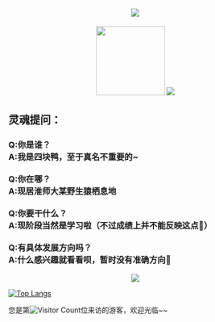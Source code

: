 <html>
<head>
<meta charset="utf-8">

</head>

<body>
<!-- 动态打字效果 -->
<h1 align="center">
  <a href="https://bing.com/">
    <img src="https://readme-typing-svg.herokuapp.com/?lines=print(%22Hello%2C%20World!%22);这是一个小菜鸡的Github&center=true&size=27">
  </a>
</h1>

<!-- 仓库详情   -->
<div align="center"> <img height="137px" src="https://github-readme-stats.vercel.app/api?username=sikuai2333&hide_title=true&hide_border=true&show_icons=trueline_height=21&theme=tokyonight" />
<img src="https://github-readme-stats.vercel.app/api/top-langs/?username=sikuai2333&hide_title=true&hide_border=true&layout=compact&langs_count=6&theme=radical" /> </div>
<div>

灵魂提问：
-
	
<h3>	
Q:你是谁？<br>
A:我是四块鸭，至于真名不重要的~<br>
		
<br>
Q:你在哪？<br>
A:现居淮师大某野生猿栖息地<br>
<br>
Q:你要干什么？<br>
A:现阶段当然是学习啦（不过成绩上并不能反映这点🤔）<br>
<br>
Q:有具体发展方向吗？<br>
A:什么感兴趣就看看呗，暂时没有准确方向💬<br>
		</h3>
</div>
<div >
<!-- GitHub 活动统计图 -->
<div align="center"> <img src="https://activity-graph.herokuapp.com/graph?username=sikuai2333&theme=xcode" /> </div>


[![Top Langs](https://github-readme-stats.vercel.app/api/top-langs/?username=sikuai2333)](https://github.com/sikuai2333/github-readme-stats)


您是第![Visitor Count](https://profile-counter.glitch.me/sikuai2333/count.svg)位来访的游客，欢迎光临~~

<!--
**sikuai2333/sikuai2333** is a ✨ _special_ ✨ repository because its `README.md` (this file) appears on your GitHub profile.

Here are some ideas to get you started:

- 🔭 I’m currently working on ...
- 🌱 I’m currently learning ...
- 👯 I’m looking to collaborate on ...
- 🤔 I’m looking for help with ...
- 💬 Ask me about ...
- 📫 How to reach me: ...
- 😄 Pronouns: ...
- ⚡ Fun fact: ...
-->
<!-- 个人仓库介绍
<div align="left"> <img src="https://metrics.lecoq.io/sikuai2333?template=classic&base.metadata=0&base.indepth=false&base.hireable=false&config.timezone=Asia%2FShanghai"> </div>
 -->

</body>
</html>
